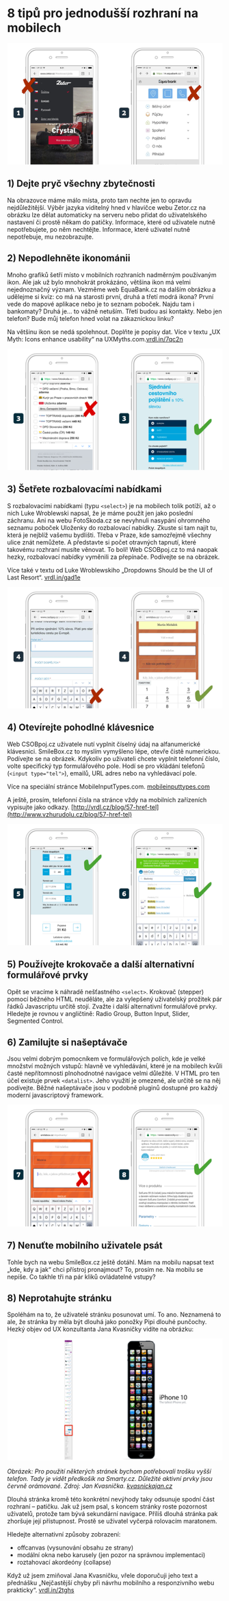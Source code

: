 # 8 tipů pro jednodušší rozhraní na mobilech

![Zetor.cz](dist/images/original/vdwd/triky-ui-7.jpg)

## 1) Dejte pryč všechny zbytečnosti 

Na obrazovce máme málo místa, proto tam nechte jen to opravdu nejdůležitější. Výběr jazyka viditelný hned v hlavičce webu Zetor.cz na obrázku lze dělat automaticky na serveru nebo přidat do uživatelského nastavení či prostě někam do patičky. Informace, které od uživatele nutně nepotřebujete, po něm nechtějte. Informace, které uživatel nutně nepotřebuje, mu nezobrazujte. 

## 2) Nepodlehněte ikonománii

Mnoho grafiků šetří místo v mobilních rozhraních nadměrným používaným ikon. Ale jak už bylo mnohokrát prokázáno, většina ikon má velmi nejednoznačný význam. Vezměme web EquaBank.cz na dalším obrázku a udělejme si kvíz: co má na starosti první, druhá a třetí modrá ikona? První vede do mapové aplikace nebo je to seznam poboček. Najdu tam i bankomaty? Druhá je… to vážně netuším. Třetí budou asi kontakty. Nebo jen telefon? Bude můj telefon hned volat na zákaznickou linku?

Na většinu ikon se nedá spolehnout. Doplňte je popisy dat. Více v textu „UX Myth: Icons enhance usability“ na UXMyths.com.[vrdl.in/7qc2n](http://uxmyths.com/post/715009009/myth-icons-enhance-usability)

![K bodu 3](dist/images/original/vdwd/triky-ui-8.png)

## 3) Šetřete rozbalovacími nabídkami 

S rozbalovacími nabídkami (typu `<select>`) je na mobilech tolik potíží, až o nich Luke Wroblewski napsal, že je máme použít jen jako poslední záchranu. Ani na webu FotoSkoda.cz  se nevyhnuli nasypání ohromného seznamu poboček Uloženky do rozbalovací nabídky. Zkuste si tam najít tu, která je nejblíž vašemu bydlišti. Třeba v Praze, kde samozřejmě všechny ulice znát nemůžete. A představte si počet otravných tapnutí, které takovému rozhraní musíte věnovat. To bolí! Web CSOBpoj.cz to má naopak hezky, rozbalovací nabídky vyměnili za přepínače. Podívejte se na obrázek. 

Více také v textu od Luke Wroblewskiho „Dropdowns Should be the UI of Last Resort“. [vrdl.in/gad1e](http://www.lukew.com/ff/entry.asp?1950)

![K bodu 4](dist/images/original/vdwd/triky-ui-9.jpg)

## 4) Otevírejte pohodlné klávesnice

Web CSOBpoj.cz uživatele nutí vyplnit číselný údaj na alfanumerické klávesnici. SmileBox.cz to myslím vymyšleno lépe, otevře čistě numerickou. Podívejte se na obrázek. Kdykoliv po uživateli chcete vyplnit telefonní číslo, volte specifický typ formulářového pole. Hodí se pro vkládání telefonů (`<input type="tel">`), emailů, URL adres nebo na vyhledávací pole.

Více na speciální stránce MobileInputTypes.com. [mobileinputtypes.com](http://mobileinputtypes.com/)

A ještě, prosím, telefonní čísla na stránce vždy na mobilních zařízeních vypisujte jako odkazy. [http://vrdl.cz/blog/57-href-tel](http://www.vzhurudolu.cz/blog/57-href-tel)

![](dist/images/original/vdwd/triky-ui-10.png)

## 5) Používejte krokovače a další alternativní formulářové prvky

Opět se vracíme k náhradě nešťastného `<select>`. Krokovač (stepper) pomocí běžného HTML neuděláte, ale za vylepšený uživatelský prožitek pár řádků Javascriptu určitě stojí. Zvažte i další alternativní formulářové prvky. Hledejte je rovnou v angličtině: Radio Group, Button Input,  Slider, Segmented Control.

## 6) Zamilujte si našeptávače 

Jsou velmi dobrým pomocníkem ve formulářových polích, kde je velké množství možných vstupů: hlavně ve vyhledávání, které je na mobilech kvůli časté nepřítomnosti plnohodnotné navigace velmi důležité. V HTML pro ten účel existuje prvek `<datalist>`. Jeho využití je omezené, ale určitě se na něj podívejte. Běžné našeptávače jsou v podobně pluginů dostupné pro každý moderní javascriptový framework.

![](dist/images/original/vdwd/triky-ui-11.png)

## 7) Nenuťte mobilního uživatele psát

 
Tohle bych na webu SmileBox.cz ještě dotáhl. Mám na mobilu napsat text „kde, kdy a jak“ chci přístroj pronajmout? To, prosím ne. Na mobilu se nepíše. Co takhle tři na pár kliků ovládatelné vstupy? 

## 8) Neprotahujte stránku

Spoléhám na to, že uživatelé stránku posunovat umí. To ano. Neznamená to ale, že stránka by měla být dlouhá jako ponožky Pipi dlouhé punčochy. Hezký objev od UX konzultanta Jana Kvasničky vidíte na obrázku:

![](dist/images/original/vdwd/triky-ui-12.png)

*Obrázek: Pro použití některých stránek bychom potřebovali trošku vyšší telefon. Tady je vidět předkošík na Smarty.cz. Důležité aktivní prvky jsou červně orámované. Zdroj: Jan Kvasnička. [kvasnickajan.cz](http://blog.kvasnickajan.cz)*

Dlouhá stránka kromě této konkrétní nevýhody taky odsunuje spodní část rozhraní – patičku. Jak už jsem psal, s koncem stránky roste pozornost uživatelů, protože tam bývá sekundární navigace. Příliš dlouhá stránka pak zhoršuje její přístupnost. Prostě se uživatel vyčerpá rolovacím maratonem.

Hledejte alternativní způsoby zobrazení: 

* offcanvas (vysunování obsahu ze strany)
* modální okna nebo karusely (jen pozor na správnou implementaci)
* roztahovací akordeóny (collapse)

Když už jsem zmiňoval Jana Kvasničku, vřele doporučuji jeho text a přednášku „Nejčastější chyby při návrhu mobilního a responzivního webu prakticky“. [vrdl.in/2tghs](http://blog.kvasnickajan.cz/prakticky-pruvodce-nejcastejsimi-chybami-pri-navrhu-mobilniho-a-responzivniho-webu/)

